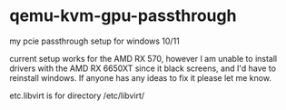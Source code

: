 # qemu-kvm-gpu-passthrough
my pcie passthrough setup for windows 10/11

current setup works for the AMD RX 570, however I am unable to install drivers with the AMD RX 6650XT since it black screens, and I'd have to reinstall windows. If anyone has any ideas to fix it please let me know.

etc.libvirt is for directory /etc/libvirt/

